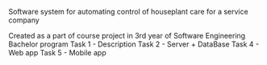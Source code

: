 Software system for automating control of houseplant care for a service company

Created as a part of course project in 3rd year of Software Engineering Bachelor program
Task 1 - Description
Task 2 - Server + DataBase
Task 4 - Web app
Task 5 - Mobile app
